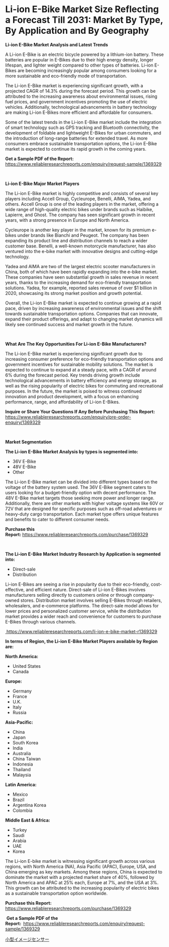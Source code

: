 <p><h1>Li-ion E-Bike Market Size Reflecting a Forecast Till 2031: Market By Type, By Application and By Geography</h1></p><p><strong>Li-ion E-Bike Market Analysis and Latest Trends</strong></p>
<p><p>A Li-ion E-Bike is an electric bicycle powered by a lithium-ion battery. These batteries are popular in E-Bikes due to their high energy density, longer lifespan, and lighter weight compared to other types of batteries. Li-ion E-Bikes are becoming increasingly popular among consumers looking for a more sustainable and eco-friendly mode of transportation.</p><p>The Li-ion E-Bike market is experiencing significant growth, with a projected CAGR of 14.3% during the forecast period. This growth can be attributed to the increasing awareness about environmental issues, rising fuel prices, and government incentives promoting the use of electric vehicles. Additionally, technological advancements in battery technology are making Li-ion E-Bikes more efficient and affordable for consumers.</p><p>Some of the latest trends in the Li-ion E-Bike market include the integration of smart technology such as GPS tracking and Bluetooth connectivity, the development of foldable and lightweight E-Bikes for urban commuters, and the introduction of long-range batteries for extended travel. As more consumers embrace sustainable transportation options, the Li-ion E-Bike market is expected to continue its rapid growth in the coming years.</p></p>
<p><strong>Get a Sample PDF of the Report:&nbsp;</strong> <a href="https://www.reliableresearchreports.com/enquiry/request-sample/1369329">https://www.reliableresearchreports.com/enquiry/request-sample/1369329</a></p>
<p>&nbsp;</p>
<p><strong>Li-ion E-Bike Major Market Players</strong></p>
<p><p>The Li-ion E-Bike market is highly competitive and consists of several key players including Accell Group, Cycleurope, Benelli, AIMA, Yadea, and others. Accell Group is one of the leading players in the market, offering a wide range of high-quality electric bikes under brands such as Haibike, Lapierre, and Ghost. The company has seen significant growth in recent years, with a strong presence in Europe and North America.</p><p>Cycleurope is another key player in the market, known for its premium e-bikes under brands like Bianchi and Peugeot. The company has been expanding its product line and distribution channels to reach a wider customer base. Benelli, a well-known motorcycle manufacturer, has also ventured into the e-bike market with innovative designs and cutting-edge technology.</p><p>Yadea and AIMA are two of the largest electric scooter manufacturers in China, both of which have been rapidly expanding into the e-bike market. These companies have seen substantial growth in sales revenue in recent years, thanks to the increasing demand for eco-friendly transportation solutions. Yadea, for example, reported sales revenue of over $1 billion in 2020, showcasing its strong market position and growth potential.</p><p>Overall, the Li-ion E-Bike market is expected to continue growing at a rapid pace, driven by increasing awareness of environmental issues and the shift towards sustainable transportation options. Companies that can innovate, expand their product offerings, and adapt to changing market dynamics will likely see continued success and market growth in the future.</p></p>
<p>&nbsp;</p>
<p><strong>What Are The Key Opportunities For Li-ion E-Bike Manufacturers?</strong></p>
<p><p>The Li-ion E-Bike market is experiencing significant growth due to increasing consumer preference for eco-friendly transportation options and government incentives for sustainable mobility solutions. The market is expected to continue to expand at a steady pace, with a CAGR of around 6% during the forecast period. Key trends driving growth include technological advancements in battery efficiency and energy storage, as well as the rising popularity of electric bikes for commuting and recreational purposes. In the future, the market is poised to witness continued innovation and product development, with a focus on enhancing performance, range, and affordability of Li-ion E-Bikes.</p></p>
<p><strong>Inquire or Share Your Questions If Any Before Purchasing This Report:</strong> <a href="https://www.reliableresearchreports.com/enquiry/pre-order-enquiry/1369329">https://www.reliableresearchreports.com/enquiry/pre-order-enquiry/1369329</a></p>
<p>&nbsp;</p>
<p><strong>Market Segmentation</strong></p>
<p><strong>The Li-ion E-Bike Market Analysis by types is segmented into:</strong></p>
<p><ul><li>36V E-Bike</li><li>48V E-Bike</li><li>Other</li></ul></p>
<p><p>The Li-ion E-Bike market can be divided into different types based on the voltage of the battery system used. The 36V E-Bike segment caters to users looking for a budget-friendly option with decent performance. The 48V E-Bike market targets those seeking more power and longer range. Additionally, there are other markets with higher voltage systems like 60V or 72V that are designed for specific purposes such as off-road adventures or heavy-duty cargo transportation. Each market type offers unique features and benefits to cater to different consumer needs.</p></p>
<p><strong>Purchase this Report:&nbsp;</strong><a href="https://www.reliableresearchreports.com/purchase/1369329">https://www.reliableresearchreports.com/purchase/1369329</a></p>
<p>&nbsp;</p>
<p><strong>The Li-ion E-Bike Market Industry Research by Application is segmented into:</strong></p>
<p><ul><li>Direct-sale</li><li>Distribution</li></ul></p>
<p><p>Li-ion E-Bikes are seeing a rise in popularity due to their eco-friendly, cost-effective, and efficient nature. Direct-sale of Li-ion E-Bikes involves manufacturers selling directly to customers online or through company-owned stores. Distribution market involves selling E-Bikes through retailers, wholesalers, and e-commerce platforms. The direct-sale model allows for lower prices and personalized customer service, while the distribution market provides a wider reach and convenience for customers to purchase E-Bikes through various channels.</p></p>
<p><a href="https://www.reliableresearchreports.com/li-ion-e-bike-market-r1369329">&nbsp;https://www.reliableresearchreports.com/li-ion-e-bike-market-r1369329</a></p>
<p><strong>In terms of Region, the Li-ion E-Bike Market Players available by Region are:</strong></p>
<p>
    <p> <strong> North America: </strong>
        <ul>
            <li>United States</li>
            <li>Canada</li>
        </ul>
        </p> 
    <p> <strong> Europe: </strong>
        <ul>
            <li>Germany</li>
            <li>France</li>
            <li>U.K.</li>
            <li>Italy</li>
            <li>Russia</li>
        </ul>
        </p> 
    <p> <strong> Asia-Pacific: </strong>
        <ul>
            <li>China</li>
            <li>Japan</li>
            <li>South Korea</li>
            <li>India</li>
            <li>Australia</li>
            <li>China Taiwan</li>
            <li>Indonesia</li>
            <li>Thailand</li>
            <li>Malaysia</li>
        </ul>
        </p> 
    <p> <strong> Latin America: </strong>
        <ul>
            <li>Mexico</li>
            <li>Brazil</li>
            <li>Argentina Korea</li>
            <li>Colombia</li>
        </ul>
        </p> 
    <p> <strong> Middle East & Africa: </strong>
        <ul>
            <li>Turkey</li>
            <li>Saudi</li>
            <li>Arabia</li>
            <li>UAE</li>
            <li>Korea</li>
        </ul>
    </p>
    </p>
<p><p>The Li-ion E-bike market is witnessing significant growth across various regions, with North America (NA), Asia Pacific (APAC), Europe, USA, and China emerging as key markets. Among these regions, China is expected to dominate the market with a projected market share of 40%, followed by North America and APAC at 25% each, Europe at 7%, and the USA at 3%. This growth can be attributed to the increasing popularity of electric bikes as a sustainable transportation option worldwide.</p></p>
<p><strong>Purchase this Report: </strong><a href="https://www.reliableresearchreports.com/purchase/1369329">https://www.reliableresearchreports.com/purchase/1369329</a></p>
<p>&nbsp;<strong>Get a Sample PDF of the Report:&nbsp;&nbsp;</strong><a href="https://www.reliableresearchreports.com/enquiry/request-sample/1369329">https://www.reliableresearchreports.com/enquiry/request-sample/1369329</a></p>
<p><strong></strong></p>
<p><p><a href="https://github.com/qwpelcjko9242629/Market-Research-Report-List-3/blob/main/6493140123811.md">小型イメージセンサー</a></p></p>
